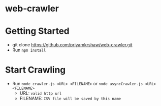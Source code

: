 # web-crawler

Getting Started
====================
- git clone https://github.com/priyamkrshaw/web-crawler.git
- Run `npm install`

Start Crawling
====================
- Run `node crawler.js <URL> <FILENAME>` or `node asyncCrawler.js <URL> <FILENAME>`
	- URL: `valid http url`
	- FILENAME: `CSV file will be saved by this name`
